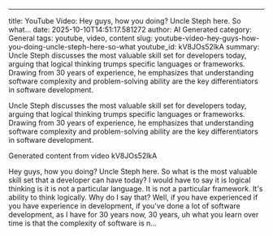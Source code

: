 ---
title: YouTube Video: Hey guys, how you doing? Uncle Steph here. So what...
date: 2025-10-10T14:51:17.581272
author: AI Generated
category: General
tags: youtube, video, content
slug: youtube-video-hey-guys-how-you-doing-uncle-steph-here-so-what
youtube_id: kV8JOs52lkA
summary: Uncle Steph discusses the most valuable skill set for developers today, arguing that logical thinking trumps specific languages or frameworks. Drawing from 30 years of experience, he emphasizes that understanding software complexity and problem-solving ability are the key differentiators in software development.

Uncle Steph discusses the most valuable skill set for developers today, arguing that logical thinking trumps specific languages or frameworks. Drawing from 30 years of experience, he emphasizes that understanding software complexity and problem-solving ability are the key differentiators in software development.

Generated content from video kV8JOs52lkA

Hey guys, how you doing? Uncle Steph here. So what is the most valuable skill set that a developer can have today? I would have to say it is logical thinking is it is not a particular language. It is not a particular framework. It's ability to think logically. Why do I say that? Well, if you have experienced if you have experience in development, if you've done a lot of software development, as I have for 30 years now, 30 years, uh what you learn over time is that the complexity of software is n...

